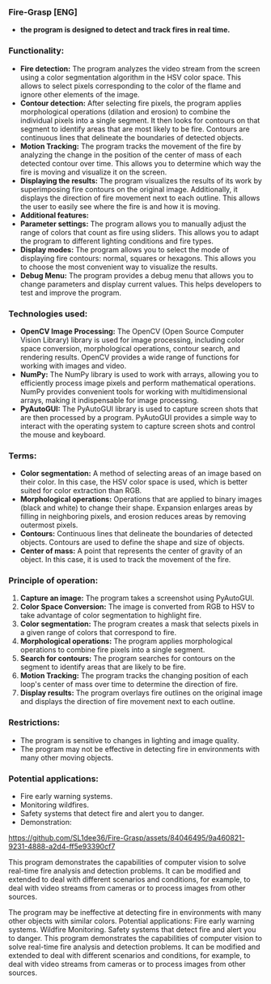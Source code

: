 ### Fire-Grasp [ENG]
* **the program is designed to detect and track fires in real time.**


### Functionality:


* **Fire detection:** The program analyzes the video stream from the screen using a color segmentation algorithm in the HSV color space. This allows to select pixels corresponding to the color of the flame and ignore other elements of the image.
* **Contour detection:** After selecting fire pixels, the program applies morphological operations (dilation and erosion) to combine the individual pixels into a single segment. It then looks for contours on that segment to identify areas that are most likely to be fire. Contours are continuous lines that delineate the boundaries of detected objects.
* **Motion Tracking:** The program tracks the movement of the fire by analyzing the change in the position of the center of mass of each detected contour over time. This allows you to determine which way the fire is moving and visualize it on the screen.
* **Displaying the results:** The program visualizes the results of its work by superimposing fire contours on the original image. Additionally, it displays the direction of fire movement next to each outline. This allows the user to easily see where the fire is and how it is moving.
* **Additional features:**
* **Parameter settings:** The program allows you to manually adjust the range of colors that count as fire using sliders. This allows you to adapt the program to different lighting conditions and fire types.
* **Display modes:** The program allows you to select the mode of displaying fire contours: normal, squares or hexagons. This allows you to choose the most convenient way to visualize the results.
* **Debug Menu:** The program provides a debug menu that allows you to change parameters and display current values. This helps developers to test and improve the program.


### Technologies used:


* **OpenCV Image Processing:** The OpenCV (Open Source Computer Vision Library) library is used for image processing, including color space conversion, morphological operations, contour search, and rendering results. OpenCV provides a wide range of functions for working with images and video.
* **NumPy:** The NumPy library is used to work with arrays, allowing you to efficiently process image pixels and perform mathematical operations. NumPy provides convenient tools for working with multidimensional arrays, making it indispensable for image processing.
* **PyAutoGUI:** The PyAutoGUI library is used to capture screen shots that are then processed by a program. PyAutoGUI provides a simple way to interact with the operating system to capture screen shots and control the mouse and keyboard.

### Terms:


* **Color segmentation:** A method of selecting areas of an image based on their color. In this case, the HSV color space is used, which is better suited for color extraction than RGB.
* **Morphological operations:** Operations that are applied to binary images (black and white) to change their shape. Expansion enlarges areas by filling in neighboring pixels, and erosion reduces areas by removing outermost pixels.
* **Contours:** Continuous lines that delineate the boundaries of detected objects. Contours are used to define the shape and size of objects.
* **Center of mass:** A point that represents the center of gravity of an object. In this case, it is used to track the movement of the fire.


### Principle of operation:


1. **Capture an image:** The program takes a screenshot using PyAutoGUI.
2. **Color Space Conversion:** The image is converted from RGB to HSV to take advantage of color segmentation to highlight fire.
3. **Color segmentation:** The program creates a mask that selects pixels in a given range of colors that correspond to fire.
4. **Morphological operations:** The program applies morphological operations to combine fire pixels into a single segment.
5. **Search for contours:** The program searches for contours on the segment to identify areas that are likely to be fire.
6. **Motion Tracking:** The program tracks the changing position of each loop's center of mass over time to determine the direction of fire.
7. **Display results:** The program overlays fire outlines on the original image and displays the direction of fire movement next to each outline.


### Restrictions:


* The program is sensitive to changes in lighting and image quality.
* The program may not be effective in detecting fire in environments with many other moving objects.


### Potential applications:


* Fire early warning systems.
* Monitoring wildfires.
* Safety systems that detect fire and alert you to danger.
* Demonstration:


https://github.com/SL1dee36/Fire-Grasp/assets/84046495/9a460821-9231-4888-a2d4-ff5e93390cf7



This program demonstrates the capabilities of computer vision to solve real-time fire analysis and detection problems. It can be modified and extended to deal with different scenarios and conditions, for example, to deal with video streams from cameras or to process images from other sources.


The program may be ineffective at detecting fire in environments with many other objects with similar colors.
Potential applications:
Fire early warning systems.
Wildfire Monitoring.
Safety systems that detect fire and alert you to danger.
This program demonstrates the capabilities of computer vision to solve real-time fire analysis and detection problems. It can be modified and extended to deal with different scenarios and conditions, for example, to deal with video streams from cameras or to process images from other sources.
